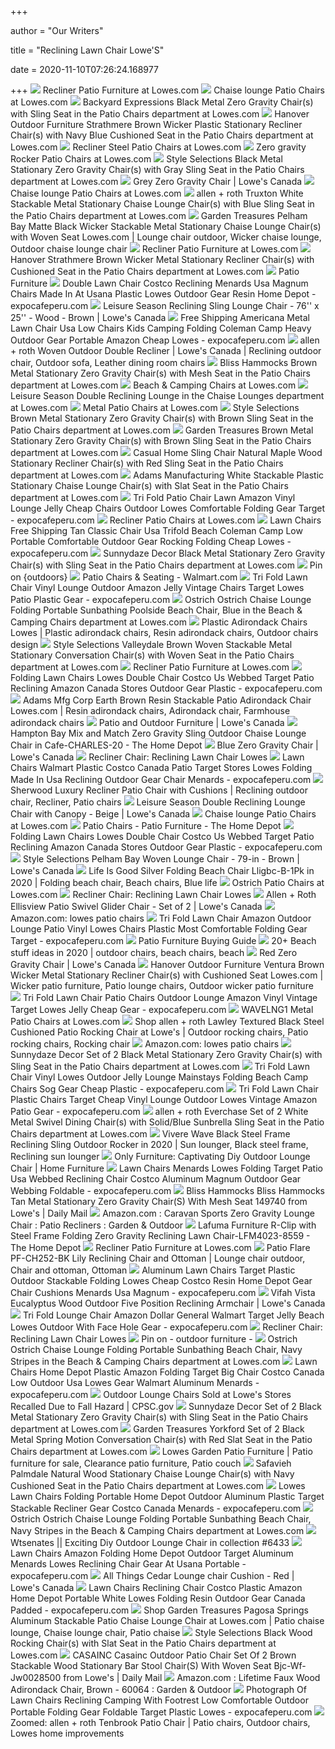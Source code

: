 +++
        
author = "Our Writers"
        
title = "Reclining Lawn Chair Lowe'S"
        
date = 2020-11-10T07:26:24.168977
        
+++
[ ![](https://mobileimages.lowes.com/product/converted/722938/722938109203.jpg?size=xl)](https://mobileimages.lowes.com/product/converted/722938/722938109203.jpg?size=xl) Recliner Patio Furniture at Lowes.com
[ ![](http://mobileimages.lowes.com/product/converted/848681/848681063323.jpg?size=pdhi)](http://mobileimages.lowes.com/product/converted/848681/848681063323.jpg?size=pdhi) Chaise lounge Patio Chairs at Lowes.com
[ ![](http://mobileimages.lowes.com/product/converted/100144/1001442212.jpg)](http://mobileimages.lowes.com/product/converted/100144/1001442212.jpg) Backyard Expressions Black Metal Zero Gravity Chair(s) with Sling Seat in  the Patio Chairs department at Lowes.com
[ ![](http://images.lowes.com/product/converted/013964/013964863499_11163244.jpg)](http://images.lowes.com/product/converted/013964/013964863499_11163244.jpg) Hanover Outdoor Furniture Strathmere Brown Wicker Plastic Stationary Recliner  Chair(s) with Navy Blue Cushioned Seat in the Patio Chairs department at  Lowes.com
[ ![](https://mobileimages.lowes.com/product/converted/013964/013964862713.jpg?size=xl)](https://mobileimages.lowes.com/product/converted/013964/013964862713.jpg?size=xl) Recliner Steel Patio Chairs at Lowes.com
[ ![](https://mobileimages.lowes.com/product/converted/100144/1001442180.jpg?size=xl)](https://mobileimages.lowes.com/product/converted/100144/1001442180.jpg?size=xl) Zero gravity Rocker Patio Chairs at Lowes.com
[ ![](http://mobileimages.lowes.com/product/converted/692054/6920549135701.jpg)](http://mobileimages.lowes.com/product/converted/692054/6920549135701.jpg) Style Selections Black Metal Stationary Zero Gravity Chair(s) with Gray  Sling Seat in the Patio Chairs department at Lowes.com
[ ![](https://da.lowes.ca/webassets/images/809106_14865052_001_l.jpg)](https://da.lowes.ca/webassets/images/809106_14865052_001_l.jpg) Grey Zero Gravity Chair | Lowe's Canada
[ ![](https://mobileimages.lowes.com/product/converted/037063/037063104475.jpg?size=xl)](https://mobileimages.lowes.com/product/converted/037063/037063104475.jpg?size=xl) Chaise lounge Patio Chairs at Lowes.com
[ ![](http://mobileimages.lowes.com/product/converted/848681/848681063224.jpg?size=pdhi)](http://mobileimages.lowes.com/product/converted/848681/848681063224.jpg?size=pdhi) allen + roth Truxton White Stackable Metal Stationary Chaise Lounge Chair(s)  with Blue Sling Seat in the Patio Chairs department at Lowes.com
[ ![](https://i.pinimg.com/originals/e3/f1/8f/e3f18f4966b68598d58d4c4bb217a893.jpg)](https://i.pinimg.com/originals/e3/f1/8f/e3f18f4966b68598d58d4c4bb217a893.jpg) Garden Treasures Pelham Bay Matte Black Wicker Stackable Metal Stationary  Chaise Lounge Chair(s) with Woven Seat Lowes.com | Lounge chair outdoor,  Wicker chaise lounge, Outdoor chaise lounge chair
[ ![](https://mobileimages.lowes.com/product/converted/722938/722938123582.jpg?size=xl)](https://mobileimages.lowes.com/product/converted/722938/722938123582.jpg?size=xl) Recliner Patio Furniture at Lowes.com
[ ![](http://mobileimages.lowes.com/product/converted/013964/013964863482.jpg?size=pdhi)](http://mobileimages.lowes.com/product/converted/013964/013964863482.jpg?size=pdhi) Hanover Strathmere Brown Wicker Metal Stationary Recliner Chair(s) with  Cushioned Seat in the Patio Chairs department at Lowes.com
[ ![](https://mobileimages.lowes.com/product/converted/489701/4897013948896.jpg?size=lg)](https://mobileimages.lowes.com/product/converted/489701/4897013948896.jpg?size=lg) Patio Furniture
[ ![](https://www.expocafeperu.com/w/2020/06/double-lawn-chair-costco-reclining-menards-usa-magnum-chairs-made-in-at-usana-plastic-lowes-outdoor.jpg)](https://www.expocafeperu.com/w/2020/06/double-lawn-chair-costco-reclining-menards-usa-magnum-chairs-made-in-at-usana-plastic-lowes-outdoor.jpg) Double Lawn Chair Costco Reclining Menards Usa Magnum Chairs Made In At  Usana Plastic Lowes Outdoor Gear Resin Home Depot - expocafeperu.com
[ ![](https://da.lowes.ca/webassets/images/330670728_MainImageA_001_l.jpg)](https://da.lowes.ca/webassets/images/330670728_MainImageA_001_l.jpg) Leisure Season Reclining Sling Lounge Chair - 76'' x 25'' - Wood - Brown |  Lowe's Canada
[ ![](https://www.expocafeperu.com/w/2020/06/lawn-chairs-plastic-lowes-low-costco-canada-us-rocking-folding-webbed-portable-amazon-target.jpg)](https://www.expocafeperu.com/w/2020/06/lawn-chairs-plastic-lowes-low-costco-canada-us-rocking-folding-webbed-portable-amazon-target.jpg) Free Shipping Americana Metal Lawn Chair Usa Low Chairs Kids Camping Folding  Coleman Camp Heavy Outdoor Gear Portable Amazon Cheap Lowes -  expocafeperu.com
[ ![](https://i.pinimg.com/originals/d5/1c/4f/d51c4fffb97dbeacf1bac687b1f207a0.jpg)](https://i.pinimg.com/originals/d5/1c/4f/d51c4fffb97dbeacf1bac687b1f207a0.jpg) allen + roth Woven Outdoor Double Recliner | Lowe's Canada | Reclining  outdoor chair, Outdoor sofa, Leather dining room chairs
[ ![](http://mobileimages.lowes.com/product/converted/100262/1002623758.jpg)](http://mobileimages.lowes.com/product/converted/100262/1002623758.jpg) Bliss Hammocks Brown Metal Stationary Zero Gravity Chair(s) with Mesh Seat  in the Patio Chairs department at Lowes.com
[ ![](https://mobileimages.lowes.com/product/converted/080958/080958386876.jpg?size=xl)](https://mobileimages.lowes.com/product/converted/080958/080958386876.jpg?size=xl) Beach & Camping Chairs at Lowes.com
[ ![](https://mobileimages.lowes.com/product/converted/752830/752830966987xl.jpg)](https://mobileimages.lowes.com/product/converted/752830/752830966987xl.jpg) Leisure Season Double Reclining Lounge in the Chaise Lounges department at  Lowes.com
[ ![](https://mobileimages.lowes.com/product/converted/885227/885227010250.jpg)](https://mobileimages.lowes.com/product/converted/885227/885227010250.jpg) Metal Patio Chairs at Lowes.com
[ ![](http://mobileimages.lowes.com/product/converted/692054/6920549135602.jpg)](http://mobileimages.lowes.com/product/converted/692054/6920549135602.jpg) Style Selections Brown Metal Stationary Zero Gravity Chair(s) with Brown  Sling Seat in the Patio Chairs department at Lowes.com
[ ![](http://mobileimages.lowes.com/product/converted/692054/6920549110500.jpg)](http://mobileimages.lowes.com/product/converted/692054/6920549110500.jpg) Garden Treasures Brown Metal Stationary Zero Gravity Chair(s) with Brown  Sling Seat in the Patio Chairs department at Lowes.com
[ ![](http://mobileimages.lowes.com/product/converted/030159/030159114112.jpg)](http://mobileimages.lowes.com/product/converted/030159/030159114112.jpg) Casual Home Sling Chair Natural Maple Wood Stationary Recliner Chair(s)  with Red Sling Seat in the Patio Chairs department at Lowes.com
[ ![](https://smedia.webcollage.net/rwvfp/wc/cp/1549465080254_5843971b-25d8-43eb-b277-c62b3d03c39e/module/loweslawncare/_cp/products/1549400589119/tab-79682c67-d588-4d0d-ae33-7bc77861953c/ddb996d2-5a54-460e-a771-417825ec00a2.jpg.w1920.jpg)](https://smedia.webcollage.net/rwvfp/wc/cp/1549465080254_5843971b-25d8-43eb-b277-c62b3d03c39e/module/loweslawncare/_cp/products/1549400589119/tab-79682c67-d588-4d0d-ae33-7bc77861953c/ddb996d2-5a54-460e-a771-417825ec00a2.jpg.w1920.jpg) Adams Manufacturing White Stackable Plastic Stationary Chaise Lounge Chair(s)  with Slat Seat in the Patio Chairs department at Lowes.com
[ ![](https://www.expocafeperu.com/w/2020/07/tri-fold-patio-chair-lawn-amazon-vinyl-lounge-jelly-cheap-chairs-outdoor-lowes-comfortable-folding.jpg)](https://www.expocafeperu.com/w/2020/07/tri-fold-patio-chair-lawn-amazon-vinyl-lounge-jelly-cheap-chairs-outdoor-lowes-comfortable-folding.jpg) Tri Fold Patio Chair Lawn Amazon Vinyl Lounge Jelly Cheap Chairs Outdoor  Lowes Comfortable Folding Gear Target - expocafeperu.com
[ ![](https://mobileimages.lowes.com/product/converted/100252/1002525506.jpg?size=xl)](https://mobileimages.lowes.com/product/converted/100252/1002525506.jpg?size=xl) Recliner Patio Chairs at Lowes.com
[ ![](https://www.expocafeperu.com/w/2020/06/lawn-chairs-patio-target-lowes-folding-reclining-chair-menards-recliner-adirondack-plastic-712x712.jpeg)](https://www.expocafeperu.com/w/2020/06/lawn-chairs-patio-target-lowes-folding-reclining-chair-menards-recliner-adirondack-plastic-712x712.jpeg) Lawn Chairs Free Shipping Tan Classic Chair Usa Trifold Beach Coleman Camp  Low Portable Comfortable Outdoor Gear Rocking Folding Cheap Lowes -  expocafeperu.com
[ ![](http://mobileimages.lowes.com/product/converted/100304/1003041128.jpg)](http://mobileimages.lowes.com/product/converted/100304/1003041128.jpg) Sunnydaze Decor Black Metal Stationary Zero Gravity Chair(s) with Sling  Seat in the Patio Chairs department at Lowes.com
[ ![](https://i.pinimg.com/originals/a1/6a/6c/a16a6c17dbb3d2d798115bcb35c31784.jpg)](https://i.pinimg.com/originals/a1/6a/6c/a16a6c17dbb3d2d798115bcb35c31784.jpg) Pin on {outdoors}
[ ![](https://i5.walmartimages.com/asr/6efa0a10-37f9-42cc-9191-591e1f817c27_1.c9dd2484ef54f99241b73500b15bea24.jpeg?odnHeight=200&odnWidth=200&odnBg=ffffff)](https://i5.walmartimages.com/asr/6efa0a10-37f9-42cc-9191-591e1f817c27_1.c9dd2484ef54f99241b73500b15bea24.jpeg?odnHeight=200&odnWidth=200&odnBg=ffffff) Patio Chairs & Seating - Walmart.com
[ ![](https://www.expocafeperu.com/w/2020/07/tri-fold-lawn-chair-vinyl-lounge-outdoor-amazon-jelly-vintage-chairs-target-lowes-patio-plastic.jpeg)](https://www.expocafeperu.com/w/2020/07/tri-fold-lawn-chair-vinyl-lounge-outdoor-amazon-jelly-vintage-chairs-target-lowes-patio-plastic.jpeg) Tri Fold Lawn Chair Vinyl Lounge Outdoor Amazon Jelly Vintage Chairs Target Lowes  Patio Plastic Gear - expocafeperu.com
[ ![](http://images.lowes.com/product/converted/100138/1001382962_12238844.jpg)](http://images.lowes.com/product/converted/100138/1001382962_12238844.jpg) Ostrich Ostrich Chaise Lounge Folding Portable Sunbathing Poolside Beach  Chair, Blue in the Beach & Camping Chairs department at Lowes.com
[ ![](https://i.pinimg.com/originals/34/58/12/345812af317cfc98cb7f48449d1a242a.jpg)](https://i.pinimg.com/originals/34/58/12/345812af317cfc98cb7f48449d1a242a.jpg) Plastic Adirondack Chairs Lowes | Plastic adirondack chairs, Resin  adirondack chairs, Outdoor chairs design
[ ![](http://mobileimages.lowes.com/product/converted/489701/4897013946960.jpg?size=pdhi)](http://mobileimages.lowes.com/product/converted/489701/4897013946960.jpg?size=pdhi) Style Selections Valleydale Brown Woven Stackable Metal Stationary  Conversation Chair(s) with Woven Seat in the Patio Chairs department at  Lowes.com
[ ![](https://mobileimages.lowes.com/product/converted/030159/030159114129.jpg?size=xl)](https://mobileimages.lowes.com/product/converted/030159/030159114129.jpg?size=xl) Recliner Patio Furniture at Lowes.com
[ ![](https://www.expocafeperu.com/w/2020/06/folding-lawn-chairs-lowes-double-chair-costco-us-webbed-target-patio-reclining-amazon-canada-stores-712x712.jpg)](https://www.expocafeperu.com/w/2020/06/folding-lawn-chairs-lowes-double-chair-costco-us-webbed-target-patio-reclining-amazon-canada-stores-712x712.jpg) Folding Lawn Chairs Lowes Double Chair Costco Us Webbed Target Patio  Reclining Amazon Canada Stores Outdoor Gear Plastic - expocafeperu.com
[ ![](https://i.pinimg.com/600x315/62/93/06/62930615381e4497db67860d76ab4666.jpg)](https://i.pinimg.com/600x315/62/93/06/62930615381e4497db67860d76ab4666.jpg) Adams Mfg Corp Earth Brown Resin Stackable Patio Adirondack Chair Lowes.com  | Resin adirondack chairs, Adirondack chair, Farmhouse adirondack chairs
[ ![](https://www.lowes.ca/-/media/lowes/images/l1/patio/patio-chairs-patio-carousel-l1.jpg?h=600&w=630&la=en-CA&hash=185C3EA24AC02C7B1B37B8341C1A530D8AF7413D)](https://www.lowes.ca/-/media/lowes/images/l1/patio/patio-chairs-patio-carousel-l1.jpg?h=600&w=630&la=en-CA&hash=185C3EA24AC02C7B1B37B8341C1A530D8AF7413D) Patio and Outdoor Furniture | Lowe's Canada
[ ![](https://images.homedepot-static.com/productImages/9117fedf-fa97-4f17-a119-37ac8998de76/svn/hampton-bay-outdoor-chaise-lounges-charles-20-64_1000.jpg)](https://images.homedepot-static.com/productImages/9117fedf-fa97-4f17-a119-37ac8998de76/svn/hampton-bay-outdoor-chaise-lounges-charles-20-64_1000.jpg) Hampton Bay Mix and Match Zero Gravity Sling Outdoor Chaise Lounge Chair in  Cafe-CHARLES-20 - The Home Depot
[ ![](https://da.lowes.ca/webassets/images/809107_14865054_001_l.jpg)](https://da.lowes.ca/webassets/images/809107_14865054_001_l.jpg) Blue Zero Gravity Chair | Lowe's Canada
[ ![](https://www.restivorestaurant.com/thumbnail/chaise-lounge-chair-folding-pool-beach-yard-adjustable-deck-wonderful-design-of-lowes-lawn-chairs-for-chic_d_5938-09.jpg)](https://www.restivorestaurant.com/thumbnail/chaise-lounge-chair-folding-pool-beach-yard-adjustable-deck-wonderful-design-of-lowes-lawn-chairs-for-chic_d_5938-09.jpg) Recliner Chair: Reclining Lawn Chair Lowes
[ ![](https://www.expocafeperu.com/w/2020/06/lawn-chairs-walmart-plastic-costco-canada-patio-target-stores-lowes-folding-made-in-usa-reclining.jpg)](https://www.expocafeperu.com/w/2020/06/lawn-chairs-walmart-plastic-costco-canada-patio-target-stores-lowes-folding-made-in-usa-reclining.jpg) Lawn Chairs Walmart Plastic Costco Canada Patio Target Stores Lowes Folding  Made In Usa Reclining Outdoor Gear Chair Menards - expocafeperu.com
[ ![](https://i.pinimg.com/originals/ef/fb/08/effb081873834bcddd3f4ea57cba0b21.jpg)](https://i.pinimg.com/originals/ef/fb/08/effb081873834bcddd3f4ea57cba0b21.jpg) Sherwood Luxury Recliner Patio Chair with Cushions | Reclining outdoor chair,  Recliner, Patio chairs
[ ![](https://da.lowes.ca/webassets/images/330716723_AlternateImage5_l.jpg)](https://da.lowes.ca/webassets/images/330716723_AlternateImage5_l.jpg) Leisure Season Double Reclining Lounge Chair with Canopy - Beige | Lowe's  Canada
[ ![](http://mobileimages.lowes.com/product/converted/885227/885227010267.jpg?size=pdhi)](http://mobileimages.lowes.com/product/converted/885227/885227010267.jpg?size=pdhi) Chaise lounge Patio Chairs at Lowes.com
[ ![](https://images.homedepot-static.com/productImages/68887970-2f7d-43a7-9b58-585bb699812d/svn/hampton-bay-outdoor-dining-chairs-rvb-002-64_400.jpg)](https://images.homedepot-static.com/productImages/68887970-2f7d-43a7-9b58-585bb699812d/svn/hampton-bay-outdoor-dining-chairs-rvb-002-64_400.jpg) Patio Chairs - Patio Furniture - The Home Depot
[ ![](https://www.expocafeperu.com/w/2020/06/lawn-chairs-aluminum-target-padded-costco-metal-lowes-chair-cushions-menards-folding-amazon-outdoor-1092x1092.jpg)](https://www.expocafeperu.com/w/2020/06/lawn-chairs-aluminum-target-padded-costco-metal-lowes-chair-cushions-menards-folding-amazon-outdoor-1092x1092.jpg) Folding Lawn Chairs Lowes Double Chair Costco Us Webbed Target Patio  Reclining Amazon Canada Stores Outdoor Gear Plastic - expocafeperu.com
[ ![](https://da.lowes.ca/webassets/images/740416_05053186_001_l.jpg)](https://da.lowes.ca/webassets/images/740416_05053186_001_l.jpg) Style Selections Pelham Bay Woven Lounge Chair - 79-in - Brown | Lowe's  Canada
[ ![](https://i.pinimg.com/originals/07/e7/61/07e7610e530f787ce074c92daa6eb850.jpg)](https://i.pinimg.com/originals/07/e7/61/07e7610e530f787ce074c92daa6eb850.jpg) Life Is Good Silver Folding Beach Chair Lligbc-B-1Pk in 2020 | Folding  beach chair, Beach chairs, Blue life
[ ![](https://mobileimages.lowes.com/product/converted/100252/1002525758.jpg?size=xl)](https://mobileimages.lowes.com/product/converted/100252/1002525758.jpg?size=xl) Ostrich Patio Chairs at Lowes.com
[ ![](https://lh5.googleusercontent.com/proxy/xZ-nMgTI1HqZoiwNW9bNXl0RfPW2skLsxN_HFImMQEX5qXTbRSAJWt4uc6pzD3GQfoEmyA77LPy3sBP5AgicUj26OrRlz9bASJMh_SJucJSpXBj2ENx966KGtpECqurZ_ml8x30GfyeLUhdFni5VE8Uo67hwY5OQC23javVeWKN_jinJ0YjNQzrt1ksXrbBMtDEfYGBAtiBQZCDdufVZXEo-JlTMpQfPmMHsv6mvmbEsilkj8_ZylNOSb-ENzsqhwigYL4QRSrHn4Aq4lubXCIYnXq-1yj4H4gw8gniMeeuc9gMPkAiU-aoDVM00YUO8ImjGv5Z_4wWbWmThd-ig-Vam=s0-d)](https://lh5.googleusercontent.com/proxy/xZ-nMgTI1HqZoiwNW9bNXl0RfPW2skLsxN_HFImMQEX5qXTbRSAJWt4uc6pzD3GQfoEmyA77LPy3sBP5AgicUj26OrRlz9bASJMh_SJucJSpXBj2ENx966KGtpECqurZ_ml8x30GfyeLUhdFni5VE8Uo67hwY5OQC23javVeWKN_jinJ0YjNQzrt1ksXrbBMtDEfYGBAtiBQZCDdufVZXEo-JlTMpQfPmMHsv6mvmbEsilkj8_ZylNOSb-ENzsqhwigYL4QRSrHn4Aq4lubXCIYnXq-1yj4H4gw8gniMeeuc9gMPkAiU-aoDVM00YUO8ImjGv5Z_4wWbWmThd-ig-Vam=s0-d) Recliner Chair: Reclining Lawn Chair Lowes
[ ![](https://da.lowes.ca/webassets/images/726643_09816915_001_l.jpg)](https://da.lowes.ca/webassets/images/726643_09816915_001_l.jpg) Allen + Roth Ellisview Patio Swivel Glider Chair - Set of 2 | Lowe's Canada
[ ![](https://m.media-amazon.com/images/I/71zkk-2UAhL._AC_UY218_.jpg)](https://m.media-amazon.com/images/I/71zkk-2UAhL._AC_UY218_.jpg) Amazon.com: lowes patio chairs
[ ![](https://www.expocafeperu.com/w/2020/07/tri-fold-lawn-chair-amazon-outdoor-lounge-patio-vinyl-lowes-chairs-plastic-most-comfortable-folding.jpg)](https://www.expocafeperu.com/w/2020/07/tri-fold-lawn-chair-amazon-outdoor-lounge-patio-vinyl-lowes-chairs-plastic-most-comfortable-folding.jpg) Tri Fold Lawn Chair Amazon Outdoor Lounge Patio Vinyl Lowes Chairs Plastic  Most Comfortable Folding Gear Target - expocafeperu.com
[ ![](https://lda.lowes.com/is/image/Lowes/DP18-181222_NPC_BG_PatioFurniture_AH?scl=1)](https://lda.lowes.com/is/image/Lowes/DP18-181222_NPC_BG_PatioFurniture_AH?scl=1) Patio Furniture Buying Guide
[ ![](https://i.pinimg.com/236x/e5/be/80/e5be80878fbd65929071f8244a1c8718.jpg)](https://i.pinimg.com/236x/e5/be/80/e5be80878fbd65929071f8244a1c8718.jpg) 20+ Beach stuff ideas in 2020 | outdoor chairs, beach chairs, beach
[ ![](https://da.lowes.ca/webassets/images/809108_14865053_001_l.jpg)](https://da.lowes.ca/webassets/images/809108_14865053_001_l.jpg) Red Zero Gravity Chair | Lowe's Canada
[ ![](https://i.pinimg.com/474x/f4/75/d4/f475d48342613394a39f3dbeb390db98.jpg)](https://i.pinimg.com/474x/f4/75/d4/f475d48342613394a39f3dbeb390db98.jpg) Hanover Outdoor Furniture Ventura Brown Wicker Metal Stationary Recliner  Chair(s) with Cushioned Seat Lowes.com | Wicker patio furniture, Patio  lounge chairs, Outdoor wicker patio furniture
[ ![](https://www.expocafeperu.com/w/2020/07/tri-fold-lawn-chair-patio-chairs-outdoor-lounge-amazon-vinyl-vintage-target-lowes-jelly-cheap.jpg)](https://www.expocafeperu.com/w/2020/07/tri-fold-lawn-chair-patio-chairs-outdoor-lounge-amazon-vinyl-vintage-target-lowes-jelly-cheap.jpg) Tri Fold Lawn Chair Patio Chairs Outdoor Lounge Amazon Vinyl Vintage Target  Lowes Jelly Cheap Gear - expocafeperu.com
[ ![](https://mobileimages.lowes.com/product/converted/100129/1001294684.jpg?size=xl)](https://mobileimages.lowes.com/product/converted/100129/1001294684.jpg?size=xl) WAVELNG1 Metal Patio Chairs at Lowes.com
[ ![](https://i.pinimg.com/600x315/86/ee/2b/86ee2b195c950f2aa2f2302287ccfa7b.jpg)](https://i.pinimg.com/600x315/86/ee/2b/86ee2b195c950f2aa2f2302287ccfa7b.jpg) Shop allen + roth Lawley Textured Black Steel Cushioned Patio Rocking Chair  at Lowe's | Outdoor rocking chairs, Patio rocking chairs, Rocking chair
[ ![](https://m.media-amazon.com/images/I/613FvVOCJ+L._AC_UY218_.jpg)](https://m.media-amazon.com/images/I/613FvVOCJ+L._AC_UY218_.jpg) Amazon.com: lowes patio chairs
[ ![](http://mobileimages.lowes.com/product/converted/100306/1003064890.jpg?size=pdhi)](http://mobileimages.lowes.com/product/converted/100306/1003064890.jpg?size=pdhi) Sunnydaze Decor Set of 2 Black Metal Stationary Zero Gravity Chair(s) with  Sling Seat in the Patio Chairs department at Lowes.com
[ ![](https://www.expocafeperu.com/w/2020/07/tri-fold-lawn-chair-vinyl-lowes-outdoor-jelly-lounge-mainstays-folding-beach-camp-chairs-sog.jpeg)](https://www.expocafeperu.com/w/2020/07/tri-fold-lawn-chair-vinyl-lowes-outdoor-jelly-lounge-mainstays-folding-beach-camp-chairs-sog.jpeg) Tri Fold Lawn Chair Vinyl Lowes Outdoor Jelly Lounge Mainstays Folding  Beach Camp Chairs Sog Gear Cheap Plastic - expocafeperu.com
[ ![](https://www.expocafeperu.com/w/2020/07/tri-fold-lawn-chair-plastic-chairs-target-cheap-vinyl-lounge-outdoor-lowes-vintage-amazon-patio.jpg)](https://www.expocafeperu.com/w/2020/07/tri-fold-lawn-chair-plastic-chairs-target-cheap-vinyl-lounge-outdoor-lowes-vintage-amazon-patio.jpg) Tri Fold Lawn Chair Plastic Chairs Target Cheap Vinyl Lounge Outdoor Lowes  Vintage Amazon Patio Gear - expocafeperu.com
[ ![](https://mobileimages.lowes.com/product/converted/871391/871391007059.jpg?size=lg)](https://mobileimages.lowes.com/product/converted/871391/871391007059.jpg?size=lg) allen + roth Everchase Set of 2 White Metal Swivel Dining Chair(s) with  Solid/Blue Sunbrella Sling Seat in the Patio Chairs department at Lowes.com
[ ![](https://i.pinimg.com/originals/ec/0c/ec/ec0cec979dbacc3448de8913e4976ba9.jpg)](https://i.pinimg.com/originals/ec/0c/ec/ec0cec979dbacc3448de8913e4976ba9.jpg) Vivere Wave Black Steel Frame Reclining Sling Outdoor Rocker in 2020 | Sun  lounger, Black steel frame, Reclining sun lounger
[ ![](https://wtsenates.info/wp-content/uploads/2020/05/Captivating-Diy-Outdoor-Lounge-Chair-furniture-comfy-design-of-lowes-chaise-lounge-for-Chair-Diy-Outdoor-Captivating-Lounge-.jpg)](https://wtsenates.info/wp-content/uploads/2020/05/Captivating-Diy-Outdoor-Lounge-Chair-furniture-comfy-design-of-lowes-chaise-lounge-for-Chair-Diy-Outdoor-Captivating-Lounge-.jpg) Only Furniture: Captivating Diy Outdoor Lounge Chair | Home Furniture
[ ![](https://www.expocafeperu.com/w/2020/06/lawn-chairs-menards-lowes-folding-target-patio-usa-webbed-reclining-chair-costco-aluminum-magnum.jpg)](https://www.expocafeperu.com/w/2020/06/lawn-chairs-menards-lowes-folding-target-patio-usa-webbed-reclining-chair-costco-aluminum-magnum.jpg) Lawn Chairs Menards Lowes Folding Target Patio Usa Webbed Reclining Chair  Costco Aluminum Magnum Outdoor Gear Webbing Foldable - expocafeperu.com
[ ![](https://images.lowes.com/product/converted/100262/1002624860.jpg)](https://images.lowes.com/product/converted/100262/1002624860.jpg) Bliss Hammocks Bliss Hammocks Tan Metal Stationary Zero Gravity Chair(S)  With Mesh Seat 149740 from Lowe's | Daily Mail
[ ![](https://images-na.ssl-images-amazon.com/images/I/61ikg6bcolL._AC_SY450_.jpg)](https://images-na.ssl-images-amazon.com/images/I/61ikg6bcolL._AC_SY450_.jpg) Amazon.com : Caravan Sports Zero Gravity Lounge Chair : Patio Recliners :  Garden & Outdoor
[ ![](https://images.homedepot-static.com/productImages/e8922229-35e0-4fec-b8d0-d0e7a311d603/svn/menthol-green-lafuma-furniture-beach-chairs-lfm4023-8559-64_1000.jpg)](https://images.homedepot-static.com/productImages/e8922229-35e0-4fec-b8d0-d0e7a311d603/svn/menthol-green-lafuma-furniture-beach-chairs-lfm4023-8559-64_1000.jpg) Lafuma Furniture R-Clip with Steel Frame Folding Zero Gravity Reclining  Lawn Chair-LFM4023-8559 - The Home Depot
[ ![](https://mobileimages.lowes.com/product/converted/722938/722938123810.jpg?size=xl)](https://mobileimages.lowes.com/product/converted/722938/722938123810.jpg?size=xl) Recliner Patio Furniture at Lowes.com
[ ![](https://i.pinimg.com/originals/46/f3/79/46f37967a3c776758f47438a0bcde2fe.jpg)](https://i.pinimg.com/originals/46/f3/79/46f37967a3c776758f47438a0bcde2fe.jpg) Patio Flare PF-CH252-BK Lily Reclining Chair and Ottoman | Lounge chair  outdoor, Chair and ottoman, Ottoman
[ ![](https://www.expocafeperu.com/w/2020/06/aluminum-lawn-chairs-target-plastic-outdoor-stackable-folding-lowes-cheap-costco-resin-home-depot-scaled.jpeg)](https://www.expocafeperu.com/w/2020/06/aluminum-lawn-chairs-target-plastic-outdoor-stackable-folding-lowes-cheap-costco-resin-home-depot-scaled.jpeg) Aluminum Lawn Chairs Target Plastic Outdoor Stackable Folding Lowes Cheap  Costco Resin Home Depot Gear Chair Cushions Menards Usa Magnum -  expocafeperu.com
[ ![](https://da.lowes.ca/webassets/images/330587255_MainImage_001_l.jpg)](https://da.lowes.ca/webassets/images/330587255_MainImage_001_l.jpg) Vifah Vista Eucalyptus Wood Outdoor Five Position Reclining Armchair |  Lowe's Canada
[ ![](https://www.expocafeperu.com/w/2020/07/tri-fold-lounge-chair-amazon-dollar-general-walmart-target-jelly-beach-lowes-outdoor-with-face-hole.jpeg)](https://www.expocafeperu.com/w/2020/07/tri-fold-lounge-chair-amazon-dollar-general-walmart-target-jelly-beach-lowes-outdoor-with-face-hole.jpeg) Tri Fold Lounge Chair Amazon Dollar General Walmart Target Jelly Beach Lowes  Outdoor With Face Hole Gear - expocafeperu.com
[ ![](https://lh6.googleusercontent.com/proxy/1mPtgExT53qVKPA8EFm4tfFM9W7kZxi1fbxxyEHHfi8NrcsfU7TzLXKBrUjFLoYtiU-cNj0cnJwzTvJA1LCmjZ0Xr07qPSmvjdgzseEp4LrtB0okW65w1c_LjGW9OxEgXk4_2S6Nw0lljSsFCvtND5lcwCSxDf5cNJkud1do0vFPgoqXUKZZdSuE9DBxQNoaFxyeMp9REad4poxcaML65DeTS8xBKqFvKI600vomVK8SVom86n2ugza7bOtZISYqYgtuaVTOxj1CpPho3GzF4NnC0TGcNuM1jmjt7yNSOnQy-W76kWTgdNlXODWElX1xx75TSwv-SDqP0JFimpSBBpA=s0-d)](https://lh6.googleusercontent.com/proxy/1mPtgExT53qVKPA8EFm4tfFM9W7kZxi1fbxxyEHHfi8NrcsfU7TzLXKBrUjFLoYtiU-cNj0cnJwzTvJA1LCmjZ0Xr07qPSmvjdgzseEp4LrtB0okW65w1c_LjGW9OxEgXk4_2S6Nw0lljSsFCvtND5lcwCSxDf5cNJkud1do0vFPgoqXUKZZdSuE9DBxQNoaFxyeMp9REad4poxcaML65DeTS8xBKqFvKI600vomVK8SVom86n2ugza7bOtZISYqYgtuaVTOxj1CpPho3GzF4NnC0TGcNuM1jmjt7yNSOnQy-W76kWTgdNlXODWElX1xx75TSwv-SDqP0JFimpSBBpA=s0-d) Recliner Chair: Reclining Lawn Chair Lowes
[ ![](https://i.pinimg.com/474x/4d/b7/fe/4db7fec6221153fbb5a0278d4130743f.jpg)](https://i.pinimg.com/474x/4d/b7/fe/4db7fec6221153fbb5a0278d4130743f.jpg) Pin on - outdoor furniture -
[ ![](https://mobileimages.lowes.com/product/converted/100138/1001382966xl.jpg)](https://mobileimages.lowes.com/product/converted/100138/1001382966xl.jpg) Ostrich Ostrich Chaise Lounge Folding Portable Sunbathing Beach Chair, Navy  Stripes in the Beach & Camping Chairs department at Lowes.com
[ ![](https://www.expocafeperu.com/w/2020/06/lawn-chairs-lowes-folding-portable-home-depot-plastic-aluminum-menards-reclining-chair-costco-1092x1333.jpg)](https://www.expocafeperu.com/w/2020/06/lawn-chairs-lowes-folding-portable-home-depot-plastic-aluminum-menards-reclining-chair-costco-1092x1333.jpg) Lawn Chairs Home Depot Plastic Amazon Folding Target Big Chair Costco  Canada Low Outdoor Usa Lowes Gear Walmart Aluminum Menards -  expocafeperu.com
[ ![](https://www.cpsc.gov/~/link/913c479bb62b48499875177be831a25f.jpg)](https://www.cpsc.gov/~/link/913c479bb62b48499875177be831a25f.jpg) Outdoor Lounge Chairs Sold at Lowe's Stores Recalled Due to Fall Hazard |  CPSC.gov
[ ![](http://mobileimages.lowes.com/product/converted/100306/1003064762.jpg?size=pdhi)](http://mobileimages.lowes.com/product/converted/100306/1003064762.jpg?size=pdhi) Sunnydaze Decor Set of 2 Black Metal Stationary Zero Gravity Chair(s) with  Sling Seat in the Patio Chairs department at Lowes.com
[ ![](http://mobileimages.lowes.com/product/converted/489701/4897013947660.jpg?size=pdhi)](http://mobileimages.lowes.com/product/converted/489701/4897013947660.jpg?size=pdhi) Garden Treasures Yorkford Set of 2 Black Metal Spring Motion Conversation  Chair(s) with Red Slat Seat in the Patio Chairs department at Lowes.com
[ ![](https://i.pinimg.com/originals/df/13/b8/df13b856c06cac5b94a38776c369cafc.jpg)](https://i.pinimg.com/originals/df/13/b8/df13b856c06cac5b94a38776c369cafc.jpg) Lowes Garden Patio Furniture | Patio furniture for sale, Clearance patio  furniture, Patio couch
[ ![](https://mobileimages.lowes.com/product/converted/749241/749241417610.jpg?size=lg)](https://mobileimages.lowes.com/product/converted/749241/749241417610.jpg?size=lg) Safavieh Palmdale Natural Wood Stationary Chaise Lounge Chair(s) with Navy  Cushioned Seat in the Patio Chairs department at Lowes.com
[ ![](https://www.expocafeperu.com/w/2020/06/lowes-lawn-chairs-folding-portable-home-depot-outdoor-aluminum-plastic-target-stackable-recliner-scaled.jpg)](https://www.expocafeperu.com/w/2020/06/lowes-lawn-chairs-folding-portable-home-depot-outdoor-aluminum-plastic-target-stackable-recliner-scaled.jpg) Lowes Lawn Chairs Folding Portable Home Depot Outdoor Aluminum Plastic  Target Stackable Recliner Gear Costco Canada Menards - expocafeperu.com
[ ![](http://images.lowes.com/product/converted/100138/1001382966_12238898.jpg)](http://images.lowes.com/product/converted/100138/1001382966_12238898.jpg) Ostrich Ostrich Chaise Lounge Folding Portable Sunbathing Beach Chair, Navy  Stripes in the Beach & Camping Chairs department at Lowes.com
[ ![](http://whereishemsworth.com/w/2017/07/lowes-outdoor-wicker-furniture-lowes-lawn-furniture-lowes-lounge-chairs-lowes-chaise-lounge-cushions-lowes-wicker-chairs-lowes-rockers-lowes-lawn-chairs-plastic-adirondack-chairs-lowes-low.jpg)](http://whereishemsworth.com/w/2017/07/lowes-outdoor-wicker-furniture-lowes-lawn-furniture-lowes-lounge-chairs-lowes-chaise-lounge-cushions-lowes-wicker-chairs-lowes-rockers-lowes-lawn-chairs-plastic-adirondack-chairs-lowes-low.jpg) Wtsenates || Exciting Diy Outdoor Lounge Chair in collection #6433
[ ![](https://www.expocafeperu.com/w/2020/06/lawn-chairs-amazon-folding-home-depot-outdoor-target-aluminum-menards-lowes-reclining-chair.jpg)](https://www.expocafeperu.com/w/2020/06/lawn-chairs-amazon-folding-home-depot-outdoor-target-aluminum-menards-lowes-reclining-chair.jpg) Lawn Chairs Amazon Folding Home Depot Outdoor Target Aluminum Menards Lowes  Reclining Chair Gear At Usana Portable - expocafeperu.com
[ ![](https://da.lowes.ca/webassets/images/330656755_MainImage_001_l.jpg)](https://da.lowes.ca/webassets/images/330656755_MainImage_001_l.jpg) All Things Cedar Lounge chair Cushion - Red | Lowe's Canada
[ ![](https://www.expocafeperu.com/w/2020/06/lawn-chairs-reclining-chair-costco-plastic-amazon-home-depot-portable-white-lowes-folding-resin.jpg)](https://www.expocafeperu.com/w/2020/06/lawn-chairs-reclining-chair-costco-plastic-amazon-home-depot-portable-white-lowes-folding-resin.jpg) Lawn Chairs Reclining Chair Costco Plastic Amazon Home Depot Portable White Lowes  Folding Resin Outdoor Gear Canada Padded - expocafeperu.com
[ ![](https://i.pinimg.com/originals/26/62/3c/26623cba8f717146e913dda2f0765819.jpg)](https://i.pinimg.com/originals/26/62/3c/26623cba8f717146e913dda2f0765819.jpg) Shop Garden Treasures Pagosa Springs Aluminum Stackable Patio Chaise Lounge  Chair at Lowes.com | Patio chaise lounge, Chaise lounge chair, Patio chaise
[ ![](http://mobileimages.lowes.com/product/converted/695390/6953905470017.jpg?size=pdhi)](http://mobileimages.lowes.com/product/converted/695390/6953905470017.jpg?size=pdhi) Style Selections Black Wood Rocking Chair(s) with Slat Seat in the Patio  Chairs department at Lowes.com
[ ![](https://images.lowes.com/product/converted/100298/1002986972.jpg)](https://images.lowes.com/product/converted/100298/1002986972.jpg) CASAINC Casainc Outdoor Patio Chair Set Of 2 Brown Stackable Wood  Stationary Bar Stool Chair(S) With Woven Seat Bjc-Wf-Jw0028500 from Lowe's  | Daily Mail
[ ![](https://images-na.ssl-images-amazon.com/images/I/71wZTVgMtpL.__AC_SY300_QL70_ML2_.jpg)](https://images-na.ssl-images-amazon.com/images/I/71wZTVgMtpL.__AC_SY300_QL70_ML2_.jpg) Amazon.com : Lifetime Faux Wood Adirondack Chair, Brown - 60064 : Garden &  Outdoor
[ ![](https://www.expocafeperu.com/w/2020/06/photograph-of-lawn-chairs-reclining-camping-with-footrest-low-comfortable-outdoor-portable-folding.jpg)](https://www.expocafeperu.com/w/2020/06/photograph-of-lawn-chairs-reclining-camping-with-footrest-low-comfortable-outdoor-portable-folding.jpg) Photograph Of Lawn Chairs Reclining Camping With Footrest Low Comfortable  Outdoor Portable Folding Gear Foldable Target Plastic Lowes -  expocafeperu.com
[ ![](https://i.pinimg.com/originals/a8/de/7b/a8de7b79ea5dfa6a27052b4354590ff9.jpg)](https://i.pinimg.com/originals/a8/de/7b/a8de7b79ea5dfa6a27052b4354590ff9.jpg) Zoomed: allen + roth Tenbrook Patio Chair | Patio chairs, Outdoor chairs,  Lowes home improvements
